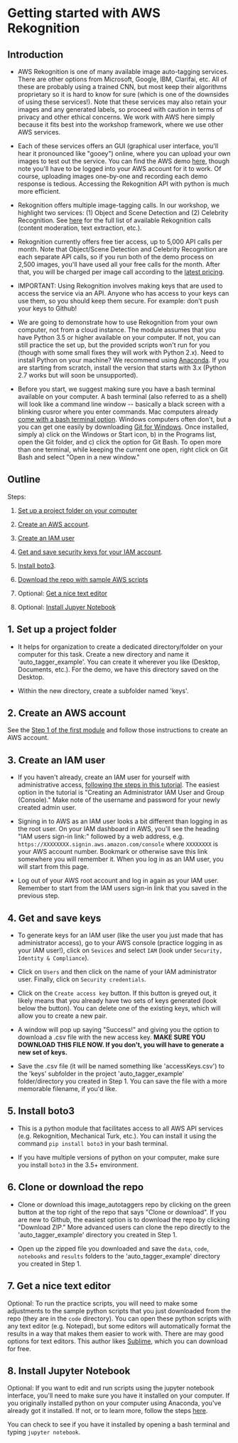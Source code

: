 # Getting started with AWS Rekognition

## Introduction

* AWS Rekognition is one of many available image auto-tagging services. There are other options from Microsoft, Google, IBM, Clarifai, etc. All of these are probably using a trained CNN, but most keep their algorithms proprietary so it is hard to know for sure (which is one of the downsides of using these services!). Note that these services may also retain your images and any generated labels, so proceed with caution in terms of privacy and other ethical concerns. We work with AWS here simply because it fits best into the workshop framework, where we use other AWS services. 

* Each of these services offers an GUI (graphical user interface, you'll hear it pronounced like "gooey") online, where you can upload your own images to test out the service. You can find the AWS demo [here](https://console.aws.amazon.com/rekognition/home?region=us-east-1#/label-detection), though note you'll have to be logged into your AWS account for it to work. Of course, uploading images one-by-one and recording each demo response is tedious. Accessing the Rekognition API with python is much more efficient.

* Rekognition offers multiple image-tagging calls. In our workshop, we highlight two services: (1) Object and Scene Detection and (2) Celebrity Recognition. See [here](https://aws.amazon.com/rekognition/image-features/) for the full list of available Rekognition calls (content moderation, text extraction, etc.).

* Rekognition currently offers free tier access, up to 5,000 API calls per month. Note that Object/Scene Detection and Celebrity Recognition are each separate API calls, so if you run both of the demo process on 2,500 images, you'll have used all your free calls for the month. After that, you will be charged per image call according to the [latest pricing](https://aws.amazon.com/rekognition/pricing/).

* IMPORTANT: Using Rekognition involves making keys that are used to access the service via an API. Anyone who has access to your keys can use them, so you should keep them secure. For example: don't push your keys to Github! 

* We are going to demonstrate how to use Rekognition from your own computer, not from a cloud instance. The module assumes that you have Python 3.5 or higher available on your computer. If not, you can still practice the set up, but the provided scripts won't run for you (though with some small fixes they will work with Python 2.x). Need to install Python on your machine? We recommend using [Anaconda](https://www.anaconda.com/download/). If you are starting from scratch, install the version that starts with 3.x (Python 2.7 works but will soon be unsupported).

* Before you start, we suggest making sure you have a bash terminal available on your computer. A bash terminal (also referred to as a shell) will look like a command line window -- basically a black screen with a blinking cusror where you enter commands. Mac computers already [come with a bash terminal option](https://macpaw.com/how-to/use-terminal-on-mac). Windows computers often don't, but a you can get one easily by downloading [Git for Windows](https://gitforwindows.org/). Once installed, simply a) click on the Windows or Start icon, b) in the Programs list, open the Git folder, and c) click the option for Git Bash. To open more than one terminal, while keeping the current one open, right click on Git Bash and select "Open in a new window."
 
## Outline

Steps:

1. [Set up a project folder on your computer](#1-set-up-a-project-folder)

2. [Create an AWS account](#2-create-an-aws-account).

3. [Create an IAM user](#3-create-an-iam-user)

4. [Get and save security keys for your IAM account](#4-get-and-save-keys).

5. [Install boto3](#5-access-your-ec2-instance).

6. [Download the repo with sample AWS scripts](#6-clone-repo)

7. Optional: [Get a nice text editor](#7-get-a-nice-text-editor)

8. Optional: [Install Jupyer Notebook](#8-install-jupyter-notebook)

## 1. Set up a project folder

* It helps for organization to create a dedicated directory/folder on your computer for this task. Create a new directory and name it 'auto_tagger_example'. You can create it wherever you like (Desktop, Documents, etc.). For the demo, we have this directory saved on the Desktop.  

* Within the new directory, create a subfolder named 'keys'. 

## 2. Create an AWS account

See the [Step 1 of the first module](https://github.com/norawebbwilliams/cambridge_elements/blob/master/notes/01-launch-use-ec2-aws-instances.md) and follow those instructions to create an AWS account.


## 3. Create an IAM user

* If you haven't already, create an IAM user for yourself with administrative access, [following the steps in this tutorial](https://docs.aws.amazon.com/IAM/latest/UserGuide/getting-started_create-admin-group.html). The easiest option in the tutorial is "Creating an Administrator IAM User and Group (Console)." Make note of the username and password for your newly created admin user.

* Signing in to AWS as an IAM user looks a bit different than logging in as the root user. On your IAM dashboard in AWS, you'll see the heading "IAM users sign-in link:" followed by a web address, e.g. `https://XXXXXXXX.signin.aws.amazon.com/console` where `XXXXXXXX` is your AWS account number. Bookmark or otherwise save this link somewhere you will remember it. When you log in as an IAM user, you will start from this page. 

* Log out of your AWS root account and log in again as your IAM user. Remember to start from the IAM users sign-in link that you saved in the previous step.

## 4. Get and save keys

* To generate keys for an IAM user (like the user you just made that has administrator access), go to your AWS console (practice logging in as your IAM user!), click on `Sevices` and select `IAM` (look under `Security, Identity & Compliance`).

* Click on `Users` and then click on the name of your IAM administrator user. Finally, click on `Security credentials`.

* Click on the `Create access key` button. If this button is greyed out, it likely means that you already have two sets of keys generated (look below the button). You can delete one of the existing keys, which will allow you to create a new pair.  

* A window will pop up saying "Success!" and giving you the option to download a .csv file with the new access key. **MAKE SURE YOU DOWNLOAD THIS FILE NOW. If you don't, you will have to generate a new set of keys.** 

* Save the .csv file (it will be named something like 'accessKeys.csv') to the 'keys' subfolder in the project 'auto_tagger_example' folder/directory you created in Step 1. You can save the file with a more memorable filename, if you'd like.  


## 5. Install boto3

* This is a python module that facilitates access to all AWS API services (e.g. Rekognition, Mechanical Turk, etc.). You can install it using the command `pip install boto3` in your bash terminal.

* If you have multiple versions of python on your computer, make sure you install `boto3` in the 3.5+ environment. 


## 6. Clone or download the repo

* Clone or download this image_autotaggers repo by clicking on the green button at the top right of the repo that says "Clone or download". If you are new to Github, the easiest option is to download the repo by clicking "Download ZIP." More advanced users can clone the repo directly to the 'auto_tagger_example' directory you created in Step 1.

* Open up the zipped file you downloaded and save the `data`, `code`, `notebooks` and `results` folders to the 'auto_tagger_example' directory you created in Step 1.


## 7. Get a nice text editor

Optional: To run the practice scripts, you will need to make some adjustments to the sample python scripts that you just downloaded from the repo (they are in the `code` directory). You can open these python scripts with any text editor (e.g. Notepad), but some editors will automatically format the results in a way that makes them easier to work with. There are may good options for text editors. This author likes [Sublime](https://www.sublimetext.com/), which you can download for free.


## 8. Install Jupyter Notebook

Optional: If you want to edit and run scripts using the jupyter notebook interface, you'll need to make sure you have it installed on your computer. If you originally installed python on your computer using Anaconda, you've already got it installed. If not, or to learn more, follow the steps [here](http://jupyter.org/install). 

You can check to see if you have it installed by opening a bash terminal and typing `jupyter notebook`.
